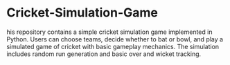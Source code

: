 # Cricket-Simulation-Game
his repository contains a simple cricket simulation game implemented in Python. Users can choose teams, decide whether to bat or bowl, and play a simulated game of cricket with basic gameplay mechanics. The simulation includes random run generation and basic over and wicket tracking.
